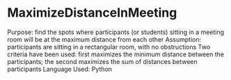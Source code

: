 # MaximizeDistanceInMeeting

Purpose: find the spots where participants (or students) sitting in a meeting room will be at the maximum distance from each other
Assumption: participants are sitting in a rectangular room, with no obstructions
Two criteria have been used: first maximizes the minimum distance between the participants; the second maximizes the sum of distances between participants
Language Used: Python

